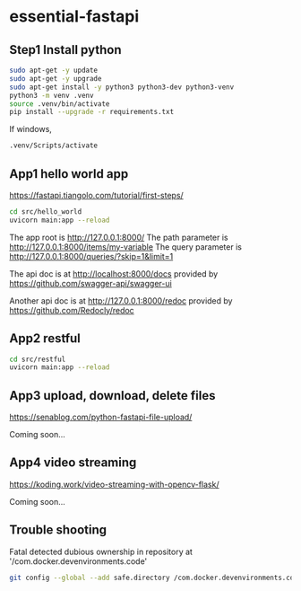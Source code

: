 # essential-fastapi

## Step1 Install python

```bash
sudo apt-get -y update
sudo apt-get -y upgrade
sudo apt-get install -y python3 python3-dev python3-venv
python3 -m venv .venv
source .venv/bin/activate
pip install --upgrade -r requirements.txt
```

If windows,

```cmd
.venv/Scripts/activate
```

## App1 hello world app

<https://fastapi.tiangolo.com/tutorial/first-steps/>

```bash
cd src/hello_world
uvicorn main:app --reload
```

The app root is <http://127.0.0.1:8000/>
The path parameter is <http://127.0.0.1:8000/items/my-variable>
The query parameter is <http://127.0.0.1:8000/queries/?skip=1&limit=1>

The api doc is at <http://localhost:8000/docs> provided by <https://github.com/swagger-api/swagger-ui>

Another api doc is at
<http://127.0.0.1:8000/redoc> provided by <https://github.com/Redocly/redoc>

## App2 restful

```bash
cd src/restful
uvicorn main:app --reload
```

## App3 upload, download, delete files

<https://senablog.com/python-fastapi-file-upload/>

Coming soon...

## App4 video streaming

<https://koding.work/video-streaming-with-opencv-flask/>

Coming soon...

## Trouble shooting

Fatal detected dubious ownership in repository at '/com.docker.devenvironments.code'

```bash
git config --global --add safe.directory /com.docker.devenvironments.code
```

